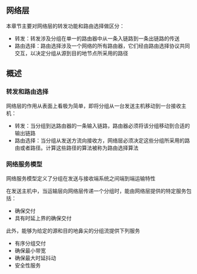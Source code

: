 ## 网络层

本章节主要对网络层的转发功能和路由选择做区分：

- 转发：转发涉及分组在单一的路由器中从一条入链路到一条出链路的传送
- 路由选择：路由选择涉及一个网络的所有路由器，它们经由路由选择协议共同交互，以决定分组从源到目的地节点所采用的路径

## 概述

### 转发和路由选择

网络层的作用从表面上看极为简单，即将分组从一台发送主机移动到一台接收主机：

- 转发：当分组到达路由器的一条输入链路，路由器必须将该分组移动到合适的输出链路
- 路由选择：当分组从发送方流向接收方，网络层必须决定这些分组所采用的路由或者路径。计算这些路径的算法被称为路由选择算法

### 网络服务模型

网络服务模型定义了分组在发送与接收端系统之间端到端运输特性

在发送主机中，当运输层向网络层传递一个分组时，能由网络层提供的特定服务包括：

- 确保交付
- 具有时延上界的确保交付

此外，能够为给定的源和目的地鼻尖的分组流提供下列服务

- 有序分组交付
- 确保最小带宽
- 确保最大时延抖动
- 安全性服务